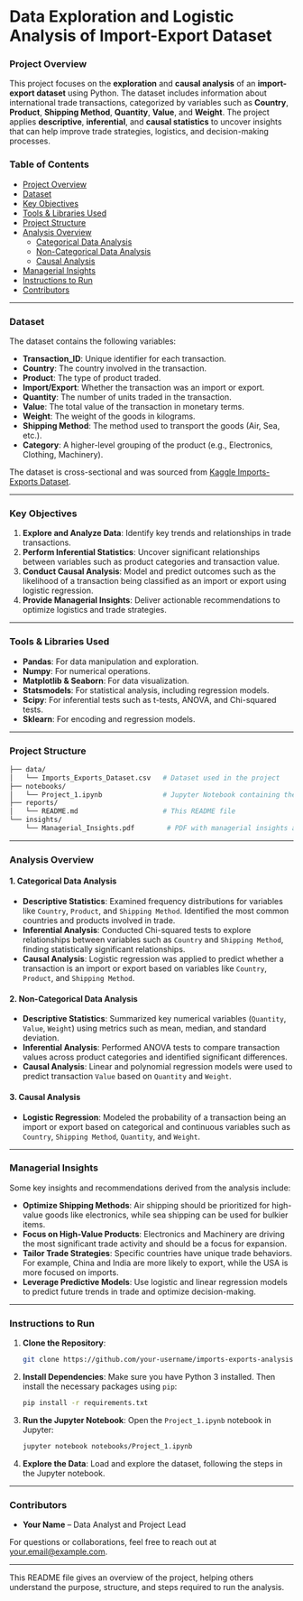 # Data Exploration and Logistic Analysis of Import-Export Dataset

### Project Overview
This project focuses on the **exploration** and **causal analysis** of an **import-export dataset** using Python. The dataset includes information about international trade transactions, categorized by variables such as **Country**, **Product**, **Shipping Method**, **Quantity**, **Value**, and **Weight**. The project applies **descriptive**, **inferential**, and **causal statistics** to uncover insights that can help improve trade strategies, logistics, and decision-making processes.

### Table of Contents
- [Project Overview](#project-overview)
- [Dataset](#dataset)
- [Key Objectives](#key-objectives)
- [Tools & Libraries Used](#tools--libraries-used)
- [Project Structure](#project-structure)
- [Analysis Overview](#analysis-overview)
  - [Categorical Data Analysis](#categorical-data-analysis)
  - [Non-Categorical Data Analysis](#non-categorical-data-analysis)
  - [Causal Analysis](#causal-analysis)
- [Managerial Insights](#managerial-insights)
- [Instructions to Run](#instructions-to-run)
- [Contributors](#contributors)

---

### Dataset
The dataset contains the following variables:
- **Transaction_ID**: Unique identifier for each transaction.
- **Country**: The country involved in the transaction.
- **Product**: The type of product traded.
- **Import/Export**: Whether the transaction was an import or export.
- **Quantity**: The number of units traded in the transaction.
- **Value**: The total value of the transaction in monetary terms.
- **Weight**: The weight of the goods in kilograms.
- **Shipping Method**: The method used to transport the goods (Air, Sea, etc.).
- **Category**: A higher-level grouping of the product (e.g., Electronics, Clothing, Machinery).

The dataset is cross-sectional and was sourced from [Kaggle Imports-Exports Dataset](https://www.kaggle.com/datasets/chakilamvishwas/imports-exports-1).

---

### Key Objectives
1. **Explore and Analyze Data**: Identify key trends and relationships in trade transactions.
2. **Perform Inferential Statistics**: Uncover significant relationships between variables such as product categories and transaction value.
3. **Conduct Causal Analysis**: Model and predict outcomes such as the likelihood of a transaction being classified as an import or export using logistic regression.
4. **Provide Managerial Insights**: Deliver actionable recommendations to optimize logistics and trade strategies.

---

### Tools & Libraries Used
- **Pandas**: For data manipulation and exploration.
- **Numpy**: For numerical operations.
- **Matplotlib & Seaborn**: For data visualization.
- **Statsmodels**: For statistical analysis, including regression models.
- **Scipy**: For inferential tests such as t-tests, ANOVA, and Chi-squared tests.
- **Sklearn**: For encoding and regression models.
  
---

### Project Structure

```bash
├── data/
│   └── Imports_Exports_Dataset.csv   # Dataset used in the project
├── notebooks/
│   └── Project_1.ipynb               # Jupyter Notebook containing the code and analysis
├── reports/
│   └── README.md                     # This README file
└── insights/
    └── Managerial_Insights.pdf        # PDF with managerial insights and recommendations
```

---

### Analysis Overview

#### 1. Categorical Data Analysis
- **Descriptive Statistics**: Examined frequency distributions for variables like `Country`, `Product`, and `Shipping Method`. Identified the most common countries and products involved in trade.
- **Inferential Analysis**: Conducted Chi-squared tests to explore relationships between variables such as `Country` and `Shipping Method`, finding statistically significant relationships.
- **Causal Analysis**: Logistic regression was applied to predict whether a transaction is an import or export based on variables like `Country`, `Product`, and `Shipping Method`.

#### 2. Non-Categorical Data Analysis
- **Descriptive Statistics**: Summarized key numerical variables (`Quantity`, `Value`, `Weight`) using metrics such as mean, median, and standard deviation. 
- **Inferential Analysis**: Performed ANOVA tests to compare transaction values across product categories and identified significant differences.
- **Causal Analysis**: Linear and polynomial regression models were used to predict transaction `Value` based on `Quantity` and `Weight`.

#### 3. Causal Analysis
- **Logistic Regression**: Modeled the probability of a transaction being an import or export based on categorical and continuous variables such as `Country`, `Shipping Method`, `Quantity`, and `Weight`.

---

### Managerial Insights
Some key insights and recommendations derived from the analysis include:
- **Optimize Shipping Methods**: Air shipping should be prioritized for high-value goods like electronics, while sea shipping can be used for bulkier items.
- **Focus on High-Value Products**: Electronics and Machinery are driving the most significant trade activity and should be a focus for expansion.
- **Tailor Trade Strategies**: Specific countries have unique trade behaviors. For example, China and India are more likely to export, while the USA is more focused on imports.
- **Leverage Predictive Models**: Use logistic and linear regression models to predict future trends in trade and optimize decision-making.

---

### Instructions to Run
1. **Clone the Repository**:
   ```bash
   git clone https://github.com/your-username/imports-exports-analysis.git
   ```
2. **Install Dependencies**:
   Make sure you have Python 3 installed. Then install the necessary packages using `pip`:
   ```bash
   pip install -r requirements.txt
   ```
3. **Run the Jupyter Notebook**:
   Open the `Project_1.ipynb` notebook in Jupyter:
   ```bash
   jupyter notebook notebooks/Project_1.ipynb
   ```

4. **Explore the Data**:
   Load and explore the dataset, following the steps in the Jupyter notebook.

---

### Contributors
- **Your Name** – Data Analyst and Project Lead

For questions or collaborations, feel free to reach out at [your.email@example.com](mailto:your.email@example.com).

---

This README file gives an overview of the project, helping others understand the purpose, structure, and steps required to run the analysis.

